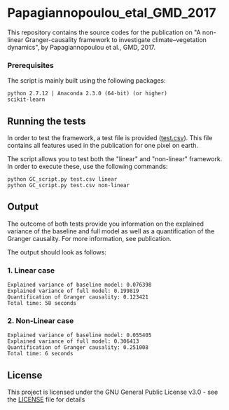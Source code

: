 # Papagiannopoulou_etal_GMD_2017
This repository contains the source codes for the publication on "A non-linear Granger-causality framework to investigate climate–vegetation dynamics", by Papagiannopoulou et al., GMD, 2017.

### Prerequisites

The script is mainly built using the following packages:

```
python 2.7.12 | Anaconda 2.3.0 (64-bit) (or higher)
scikit-learn
```

## Running the tests

In order to test the framework, a test file is provided ([test.csv](test.csv)). This file contains all features used in the publication for one pixel on earth.

The script allows you to test both the "linear" and "non-linear" framework. In order to execute these, use the following commands:

```
python GC_script.py test.csv linear
python GC_script.py test.csv non-linear
```

## Output

The outcome of both tests provide you information on the explained variance of the baseline and full model as well as a quantification of the Granger causality. For more information, see publication.

The output should look as follows:

### 1. Linear case

```
Explained variance of baseline model: 0.076398
Explained variance of full model: 0.199819
Quantification of Granger causality: 0.123421
Total time: 58 seconds
```

### 2. Non-Linear case
```
Explained variance of baseline model: 0.055405
Explained variance of full model: 0.306413
Quantification of Granger causality: 0.251008
Total time: 6 seconds
```

## License

This project is licensed under the GNU General Public License v3.0 - see the [LICENSE](LICENSE) file for details



